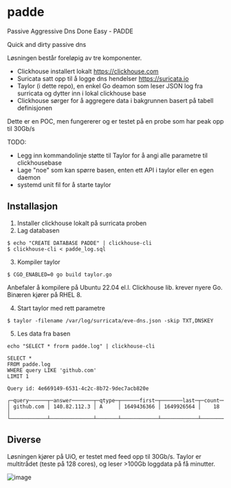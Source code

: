 # padde
Passive Aggressive Dns Done Easy - PADDE

Quick and dirty passive dns

Løsningen består foreløpig av tre komponenter.

* Clickhouse installert lokalt https://clickhouse.com
* Suricata satt opp til å logge dns hendelser https://suricata.io
* Taylor (i dette repo), en enkel Go deamon som leser JSON log fra surricata og dytter inn i lokal clickhouse base
* Clickhouse sørger for å aggregere data i bakgrunnen basert på tabell definisjonen

Dette er en POC, men fungererer og er testet på en probe som har peak opp til 30Gb/s

TODO:
* Legg inn kommandolinje støtte til Taylor for å angi alle parametre til clickhousebase
* Lage "noe" som kan spørre basen, enten ett API i taylor eller en egen daemon
* systemd unit fil for å starte taylor

## Installasjon

1. Installer clickhouse lokalt på surricata proben
2. Lag databasen

```
$ echo "CREATE DATABASE PADDE" | clickhouse-cli
$ clickhouse-cli < padde_log.sql
```
3. Kompiler taylor
```
$ CGO_ENABLED=0 go build taylor.go
```
Anbefaler å kompilere på Ubuntu 22.04 el.l. Clickhouse lib. krever nyere Go.
Binæren kjører på RHEL 8.

4. Start taylor med rett parametre
```
$ taylor -filename /var/log/surricata/eve-dns.json -skip TXT,DNSKEY
```

5. Les data fra basen
```
echo "SELECT * frorm padde.log" | clickhouse-cli
```

```
SELECT *
FROM padde.log
WHERE query LIKE 'github.com'
LIMIT 1

Query id: 4e669149-6531-4c2c-8b72-9dec7acb820e

┌─query──────┬─answer───────┬─qtype─┬──────first─┬───────last─┬─count─┐
│ github.com │ 140.82.112.3 │ A     │ 1649436366 │ 1649926564 │    18 │
└────────────┴──────────────┴───────┴────────────┴────────────┴───────┘
```

## Diverse

Løsningen kjører på UiO, er testet med feed opp til 30Gb/s. Taylor er multitrådet (teste på 128 cores), og leser >100Gb loggdata på få minutter.

![image](https://user-images.githubusercontent.com/10460977/168348222-d64c0258-31bf-4843-9088-aad95bb41d7c.png)
